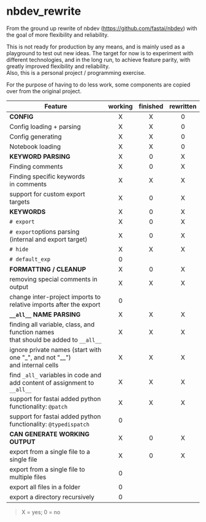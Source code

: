 # nbdev_rewrite
From the ground up rewrite of nbdev (https://github.com/fastai/nbdev) with the goal of more flexibility and reliability.

This is not ready for production by any means, and is mainly used as a playground to test out new ideas. The target for now is to experiment with different technologies, and in the long run, to achieve feature parity, with greatly improved flexibility and reliability.  
Also, this is a personal project / programming exercise.

For the purpose of having to do less work, some components are copied over from the original project.


| Feature                                                                              	| working 	| finished 	| rewritten 	|
|--------------------------------------------------------------------------------------	|:-------:	|:--------:	|:---------:	|
| __CONFIG__                                                                           	|    X    	|     X    	|     0     	|
| Config loading + parsing                                                             	|    X    	|     X    	|     0     	|
| Config generating                                                                    	|    X    	|     X    	|     0     	|
| Notebook loading                                                                     	|    X    	|     X    	|     0     	|
| __KEYWORD PARSING__                                                                  	|    X    	|     0    	|     X     	|
| Finding comments                                                                     	|    X    	|     0    	|     X     	|
| Finding specific keywords<br>in comments                                             	|    X    	|     X    	|     X     	|
| support for custom export targets                                                    	|    X    	|     0    	|     X     	|
| __KEYWORDS__                                                                         	|    X    	|     0    	|     X     	|
| `# export`                                                                           	|    X    	|     0    	|     X     	|
| `# export`options parsing (internal and export target)                               	|    X    	|     0    	|     X     	|
| `# hide`                                                                             	|    X    	|     X    	|     X     	|
| `# default_exp`                                                                      	|    0    	|          	|           	|
| __FORMATTING / CLEANUP__                                                             	|    X    	|     0    	|     X     	|
| removing special comments in output                                                  	|    X    	|     X    	|     X     	|
| change inter-project imports to<br>relative imports after the export                 	|    0    	|          	|           	|
| __`__all__` NAME PARSING__                                                           	|    X    	|     X    	|     X     	|
| finding all variable, class, and function names<br>that should be added to `__all__` 	|    X    	|     X    	|     X     	|
| ignore private names (start with one "\_", and not "\_\_")<br>and internal cells     	|    X    	|     X    	|     X     	|
| find `_all_` variables in code and<br>add content of assignment to `__all__`         	|    X    	|     X    	|     X     	|
| support for fastai added python functionality: `@patch`                              	|    X    	|     X    	|     X     	|
| support for fastai added python functionality: `@typedispatch`                       	|    0    	|          	|           	|
| __CAN GENERATE WORKING OUTPUT__                                                      	|    X    	|     0    	|     X     	|
| export from a single file to a single file                                           	|    X    	|     0    	|     X     	|
| export from a single file to multiple files                                          	|    0    	|          	|           	|
| export all files in a folder                                                         	|    0    	|          	|           	|
| export a directory recursively                                                       	|    0    	|          	|           	|
>X = yes; 0 = no